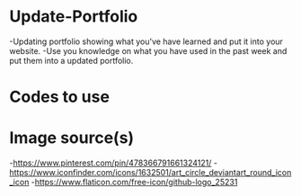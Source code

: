 # Update-Portfolio

-Updating portfolio showing what you've have learned and put it into your website.
-Use you knowledge on what you have used in the past week and put them into a updated portfolio.

# Codes to use



# Image source(s)
-https://www.pinterest.com/pin/478366791661324121/
-https://www.iconfinder.com/icons/1632501/art_circle_deviantart_round_icon_icon
-https://www.flaticon.com/free-icon/github-logo_25231